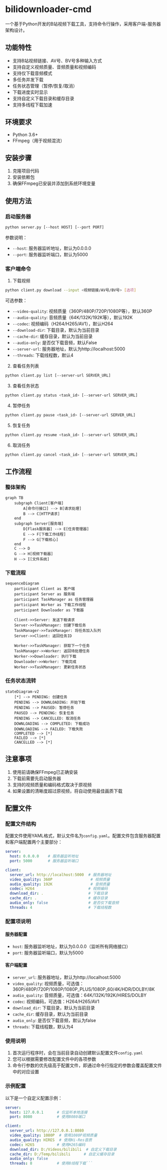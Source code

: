 # bilidownloader-cmd

一个基于Python开发的B站视频下载工具，支持命令行操作，采用客户端-服务器架构设计。

## 功能特性

- 支持B站视频链接、AV号、BV号多种输入方式
- 支持自定义视频质量、音频质量和视频编码
- 支持仅下载音频模式
- 多任务并发下载
- 任务状态管理（暂停/恢复/取消）
- 下载进度实时显示
- 支持自定义下载目录和缓存目录
- 支持多线程下载加速

## 环境要求

- Python 3.6+
- FFmpeg（用于视频混流）

## 安装步骤

1. 克隆项目代码
2. 安装依赖包
3. 确保FFmpeg已安装并添加到系统环境变量

## 使用方法

### 启动服务器

```bash
python server.py [--host HOST] [--port PORT]
```

参数说明：
- `--host`: 服务器监听地址，默认为0.0.0.0
- `--port`: 服务器监听端口，默认为5000

### 客户端命令

1. 下载视频
```bash
python client.py download --input <视频链接/AV号/BV号> [选项]
```

可选参数：
- `--video-quality`: 视频质量（360P/480P/720P/1080P等），默认360P
- `--audio-quality`: 音频质量（64K/132K/192K等），默认192K
- `--codec`: 视频编码（H264/H265/AV1），默认H264
- `--download-dir`: 下载目录，默认为当前目录
- `--cache-dir`: 缓存目录，默认为当前目录
- `--audio-only`: 是否仅下载音频，默认False
- `--server-url`: 服务器地址，默认为http://localhost:5000
- `--threads`: 下载线程数，默认4

2. 查看任务列表
```bash
python client.py list [--server-url SERVER_URL]
```

3. 查看任务状态
```bash
python client.py status <task_id> [--server-url SERVER_URL]
```

4. 暂停任务
```bash
python client.py pause <task_id> [--server-url SERVER_URL]
```

5. 恢复任务
```bash
python client.py resume <task_id> [--server-url SERVER_URL]
```

6. 取消任务
```bash
python client.py cancel <task_id> [--server-url SERVER_URL]
```

## 工作流程

### 整体架构

```mermaid
graph TB
    subgraph Client[客户端]
        A[命令行接口] --> B[请求处理]
        B --> C[HTTP请求]
    end
    subgraph Server[服务端]
        D[Flask服务器] --> E[任务管理器]
        E --> F[下载工作线程]
        F --> G[下载核心]
    end
    C --> D
    G --> H[视频下载器]
    H --> I[文件系统]
```

### 下载流程

```mermaid
sequenceDiagram
    participant Client as 客户端
    participant Server as 服务端
    participant TaskManager as 任务管理器
    participant Worker as 下载工作线程
    participant Downloader as 下载器
    
    Client->>Server: 发送下载请求
    Server->>TaskManager: 创建下载任务
    TaskManager->>TaskManager: 将任务加入队列
    Server->>Client: 返回任务ID
    
    Worker->>TaskManager: 获取下一个任务
    TaskManager->>Worker: 返回待处理任务
    Worker->>Downloader: 执行下载
    Downloader->>Worker: 下载完成
    Worker->>TaskManager: 更新任务状态
```

### 任务状态流转

```mermaid
stateDiagram-v2
    [*] --> PENDING: 创建任务
    PENDING --> DOWNLOADING: 开始下载
    PENDING --> PAUSED: 暂停任务
    PAUSED --> PENDING: 恢复任务
    PENDING --> CANCELLED: 取消任务
    DOWNLOADING --> COMPLETED: 下载成功
    DOWNLOADING --> FAILED: 下载失败
    COMPLETED --> [*]
    FAILED --> [*]
    CANCELLED --> [*]
```

## 注意事项

1. 使用前请确保FFmpeg已正确安装
2. 下载前需要先启动服务器
3. 支持的视频质量和编码格式取决于原视频
4. 如果设置的清晰度超过原视频，将自动使用最佳画质下载

## 配置文件

### 配置文件结构

配置文件使用YAML格式，默认文件名为`config.yaml`。配置文件包含服务器配置和客户端配置两个主要部分：

```yaml
server:
  host: 0.0.0.0    # 服务器监听地址
  port: 5000       # 服务器监听端口

client:
  server_url: http://localhost:5000  # 服务器地址
  video_quality: 360P                 # 视频质量
  audio_quality: 192K                 # 音频质量
  codec: H264                        # 视频编码
  download_dir: .                    # 下载目录
  cache_dir: .                       # 缓存目录
  audio_only: false                  # 是否仅下载音频
  threads: 4                         # 下载线程数
```

### 配置项说明

#### 服务器配置
- `host`: 服务器监听地址，默认为0.0.0.0（监听所有网络接口）
- `port`: 服务器监听端口，默认为5000

#### 客户端配置
- `server_url`: 服务器地址，默认为http://localhost:5000
- `video_quality`: 视频质量，可选值：360P/480P/720P/1080P/1080P_PLUS/1080P_60/4K/HDR/DOLBY/8K
- `audio_quality`: 音频质量，可选值：64K/132K/192K/HIRES/DOLBY
- `codec`: 视频编码，可选值：H264/H265/AV1
- `download_dir`: 下载目录，默认为当前目录
- `cache_dir`: 缓存目录，默认为当前目录
- `audio_only`: 是否仅下载音频，默认为false
- `threads`: 下载线程数，默认为4

### 使用说明

1. 首次运行程序时，会在当前目录自动创建默认配置文件`config.yaml`
2. 您可以根据需要修改配置文件中的各项参数
3. 命令行参数的优先级高于配置文件，即通过命令行指定的参数会覆盖配置文件中的对应设置

### 示例配置

以下是一个自定义配置示例：

```yaml
server:
  host: 127.0.0.1      # 仅监听本地连接
  port: 8080           # 使用8080端口

client:
  server_url: http://127.0.0.1:8080
  video_quality: 1080P  # 使用1080P视频质量
  audio_quality: HIRES  # 使用Hi-Res音质
  codec: H265          # 使用H265编码
  download_dir: D:/Videos/bilibili  # 自定义下载目录
  cache_dir: D:/Temp/bilibili      # 自定义缓存目录
  audio_only: false
  threads: 8           # 使用8线程下载```